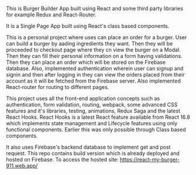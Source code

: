 This is Burger Builder App built using React and some third party libraries for example Redux and React-Router.

It is a Single Page App built using React's class based components.

This is a personal project where uses can place an order for a burger. User can build a burger by aading ingredients they want. Then they will be proceeded
to checkout page where they cn view the burger on a Modal. Then they can fill their personal information on a form having validations. Then they can 
place an order which will be stored on the Firebase database. Also, implemented authentication wherein user can signup and signin and then after logging
in they can view the orders placed from their account as it will be fetched from the Firebase server. Also implemented React-router for routing to 
different pages.

This project uses all the front-end application concepts such as authentication, form validation, routing, webpack, some advanced CSS features and it's 
libraries, testing, animations, Redux Saga and the latest React Hooks.
React Hooks is a latest React feature available from React 16.8 which implements state management and Lifecycle features using only functional components.
Earlier this was only possible through Class based components.

It also uses Firebase's backend database to implement get and post request.
This repo contains build version which is already deployed and hosted on Firebase.
To access the hosted site: https://react-my-burger-911.web.app/



